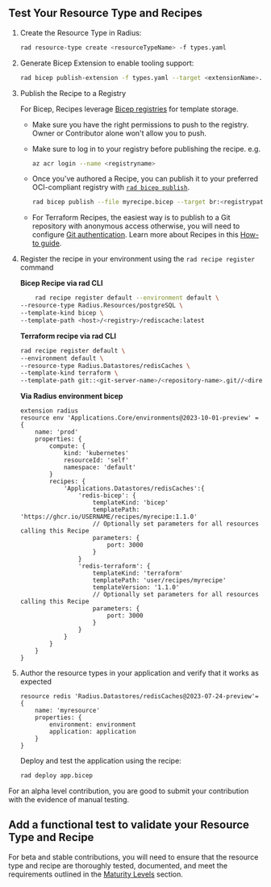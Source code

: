 ## Test Your Resource Type and Recipes

1. Create the Resource Type in Radius:

    ```bash
    rad resource-type create <resourceTypeName> -f types.yaml
    ```

1. Generate Bicep Extension to enable tooling support:

    ```bash
    rad bicep publish-extension -f types.yaml --target <extensionName>.tgz
    ```

1. Publish the Recipe to a Registry

    For Bicep, Recipes leverage [Bicep registries](https://learn.microsoft.com/azure/azure-resource-manager/bicep/private-module-registry) for template storage. 

    - Make sure you have the right permissions to push to the registry. Owner or Contributor alone won't allow you to push.

    - Make sure to log in to your registry before publishing the recipe. e.g.

        ```bash
        az acr login --name <registryname>
        ``` 

    - Once you've authored a Recipe, you can publish it to your preferred OCI-compliant registry with [`rad bicep publish`](https://docs.radapp.io/reference/cli/rad_bicep_publish/).

        ```bash
        rad bicep publish --file myrecipe.bicep --target br:<registrypath>/myrecipe:1.1.0
        ```

    - For Terraform Recipes, the easiest way is to publish to a Git repository with anonymous access otherwise, you will need to configure [Git authentication](https://docs.radapp.io/guides/recipes/terraform/howto-private-registry/). Learn more about Recipes in this [How-to guide](https://docs.radapp.io/guides/recipes/howto-author-recipes/).

1. Register the recipe in your environment using the `rad recipe register` command

    **Bicep Recipe via rad CLI**
    ```bash
        rad recipe register default --environment default \
    --resource-type Radius.Resources/postgreSQL \
    --template-kind bicep \
    --template-path <host>/<registry>/rediscache:latest
    ```

    **Terraform recipe via rad CLI**
    ```bash
    rad recipe register default \
    --environment default \
    --resource-type Radius.Datastores/redisCaches \
    --template-kind terraform \
    --template-path git::<git-server-name>/<repository-name>.git//<directory>/<subdirectory>
    ```

    **Via Radius environment bicep**
    ```bicep
    extension radius
    resource env 'Applications.Core/environments@2023-10-01-preview' = {
        name: 'prod'
        properties: {
            compute: {
                kind: 'kubernetes'
                resourceId: 'self'
                namespace: 'default'
            }
            recipes: {
                'Applications.Datastores/redisCaches':{
                    'redis-bicep': {
                        templateKind: 'bicep'
                        templatePath: 'https://ghcr.io/USERNAME/recipes/myrecipe:1.1.0'
                        // Optionally set parameters for all resources calling this Recipe
                        parameters: {
                            port: 3000
                        }
                    }
                    'redis-terraform': {
                        templateKind: 'terraform'
                        templatePath: 'user/recipes/myrecipe'
                        templateVersion: '1.1.0'
                        // Optionally set parameters for all resources calling this Recipe
                        parameters: {
                            port: 3000
                        }
                    }
                }   
            }
        }
    }
    ```

1. Author the resource types in your application and verify that it works as expected
    
    ```bicep
    resource redis 'Radius.Datastores/redisCaches@2023-07-24-preview'= {
        name: 'myresource'
        properties: {
            environment: environment
            application: application
        }
    }
    ```

    Deploy and test the application using the recipe:

    ```bash
    rad deploy app.bicep 
    ```

For an alpha level contribution, you are good to submit your contribution with the evidence of manual testing.

## Add a functional test to validate your Resource Type and Recipe

For beta and stable contributions, you will need to ensure that the resource type and recipe are thoroughly tested, documented, and meet the requirements outlined in the [Maturity Levels](/contributing-resource-types-recipes.md#maturity-levels) section.

<to be filled in>

